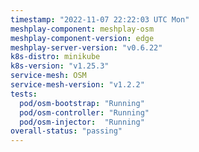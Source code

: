```yaml
---
timestamp: "2022-11-07 22:22:03 UTC Mon"
meshplay-component: meshplay-osm
meshplay-component-version: edge
meshplay-server-version: "v0.6.22"
k8s-distro: minikube
k8s-version: "v1.25.3"
service-mesh: OSM
service-mesh-version: "v1.2.2"
tests:
  pod/osm-bootstrap: "Running"
  pod/osm-controller: "Running"
  pod/osm-injector:  "Running"
overall-status: "passing"
---
```

